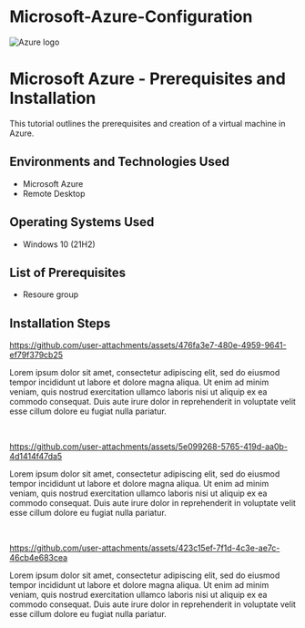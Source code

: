 # Microsoft-Azure-Configuration
<p align="center">

![Azure logo](https://github.com/user-attachments/assets/92cb282d-48d6-4893-84b4-9ac24a3a043b)

</p>

<h1>Microsoft Azure - Prerequisites and Installation</h1>
This tutorial outlines the prerequisites and creation of a virtual machine in Azure.<br />




<h2>Environments and Technologies Used</h2>

- Microsoft Azure 
- Remote Desktop


<h2>Operating Systems Used </h2>

- Windows 10</b> (21H2)

<h2>List of Prerequisites</h2>

- Resoure group


<h2>Installation Steps</h2>

<p>
</p>

https://github.com/user-attachments/assets/476fa3e7-480e-4959-9641-ef79f379cb25


<p>
Lorem ipsum dolor sit amet, consectetur adipiscing elit, sed do eiusmod tempor incididunt ut labore et dolore magna aliqua. Ut enim ad minim veniam, quis nostrud exercitation ullamco laboris nisi ut aliquip ex ea commodo consequat. Duis aute irure dolor in reprehenderit in voluptate velit esse cillum dolore eu fugiat nulla pariatur.
</p>
<br />

<p>
</p>

https://github.com/user-attachments/assets/5e099268-5765-419d-aa0b-4d1414f47da5


<p>
Lorem ipsum dolor sit amet, consectetur adipiscing elit, sed do eiusmod tempor incididunt ut labore et dolore magna aliqua. Ut enim ad minim veniam, quis nostrud exercitation ullamco laboris nisi ut aliquip ex ea commodo consequat. Duis aute irure dolor in reprehenderit in voluptate velit esse cillum dolore eu fugiat nulla pariatur.
</p>
<br />

<p>
</p>

https://github.com/user-attachments/assets/423c15ef-7f1d-4c3e-ae7c-46cb4e683cea


<p>
Lorem ipsum dolor sit amet, consectetur adipiscing elit, sed do eiusmod tempor incididunt ut labore et dolore magna aliqua. Ut enim ad minim veniam, quis nostrud exercitation ullamco laboris nisi ut aliquip ex ea commodo consequat. Duis aute irure dolor in reprehenderit in voluptate velit esse cillum dolore eu fugiat nulla pariatur.
</p>
<br />
